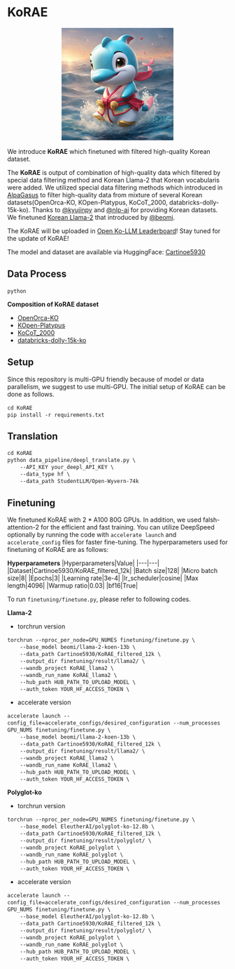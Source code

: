 # KoRAE

<p align="center"><img src="/assets/KoRAE.png", width='256', height='256'></p>

We introduce **KoRAE** which finetuned with filtered high-quality Korean dataset.

The **KoRAE** is output of combination of high-quality data which filtered by special data filtering method and Korean Llama-2 that Korean vocabularis were added. 
We utilized special data filtering methods which introduced in [AlpaGasus](https://arxiv.org/abs/2307.08701) to filter high-quality data from mixture of several Korean datasets(OpenOrca-KO, KOpen-Platypus, KoCoT_2000, databricks-dolly-15k-ko). 
Thanks to [@kyujinpy](https://huggingface.co/kyujinpy) and [@nlp-ai](https://huggingface.co/nlpai-lab) for providing Korean datasets.
We finetuned [Korean Llama-2](https://huggingface.co/beomi/llama-2-koen-13b) that introduced by [@beomi](https://huggingface.co/beomi).

The KoRAE will be uploaded in [Open Ko-LLM Leaderboard](https://huggingface.co/spaces/upstage/open-ko-llm-leaderboard)!
Stay tuned for the update of KoRAE!

The model and dataset are available via HuggingFace: [Cartinoe5930](https://huggingface.co/Cartinoe5930)

## Data Process

```
python 
```

**Composition of KoRAE dataset**
- [OpenOrca-KO](https://huggingface.co/datasets/kyujinpy/OpenOrca-KO)
- [KOpen-Platypus](https://huggingface.co/datasets/kyujinpy/KOpen-platypus)
- [KoCoT_2000](https://huggingface.co/datasets/kyujinpy/KoCoT_2000)
- [databricks-dolly-15k-ko](https://huggingface.co/datasets/nlpai-lab/databricks-dolly-15k-ko)

## Setup

Since this repository is multi-GPU friendly because of model or data parallelism, we suggest to use multi-GPU.
The initial setup of KoRAE can be done as follows. 

```
cd KoRAE
pip install -r requirements.txt
```

## Translation

```
cd KoRAE
python data_pipeline/deepl_translate.py \
    --API_KEY your_deepl_API_KEY \
    --data_type hf \
    --data_path StudentLLM/Open-Wyvern-74k
```

## Finetuning

We finetuned KoRAE with 2 * A100 80G GPUs.
In addition, we used falsh-attention-2 for the efficient and fast training.
You can utilize DeepSpeed optionally by running the code with `accelerate launch` and `accelerate_config` files for faster fine-tuning.
The hyperparameters used for finetuning of KoRAE are as follows:

**Hyperparameters**
|Hyperparameters|Value|
|---|---|
|Dataset|Cartinoe5930/KoRAE_filtered_12k|
|Batch size|128|
|Micro batch size|8|
|Epochs|3|
|Learning rate|3e-4|
|lr_scheduler|cosine|
|Max length|4096|
|Warmup ratio|0.03|
|bf16|True|

To run `finetuning/finetune.py`, please refer to following codes.

**Llama-2**

- torchrun version
```
torchrun --nproc_per_node=GPU_NUMES finetuning/finetune.py \
    --base_model beomi/llama-2-koen-13b \
    --data_path Cartinoe5930/KoRAE_filtered_12k \
    --output_dir finetuning/result/llama2/ \
    --wandb_project KoRAE_llama2 \
    --wandb_run_name KoRAE_llama2 \
    --hub_path HUB_PATH_TO_UPLOAD_MODEL \
    --auth_token YOUR_HF_ACCESS_TOKEN \
```

- accelerate version
```
accelerate launch --config_file=accelerate_configs/desired_configuration --num_processes GPU_NUMS finetuning/finetune.py \
    --base_model beomi/llama-2-koen-13b \
    --data_path Cartinoe5930/KoRAE_filtered_12k \
    --output_dir finetuning/result/llama2/ \
    --wandb_project KoRAE_llama2 \
    --wandb_run_name KoRAE_llama2 \
    --hub_path HUB_PATH_TO_UPLOAD_MODEL \
    --auth_token YOUR_HF_ACCESS_TOKEN \
```

**Polyglot-ko**

- torchrun version
```
torchrun --nproc_per_node=GPU_NUMES finetuning/finetune.py \
    --base_model EleutherAI/polyglot-ko-12.8b \
    --data_path Cartinoe5930/KoRAE_filtered_12k \
    --output_dir finetuning/result/polyglot/ \
    --wandb_project KoRAE_polyglot \
    --wandb_run_name KoRAE_polyglot \
    --hub_path HUB_PATH_TO_UPLOAD_MODEL \
    --auth_token YOUR_HF_ACCESS_TOKEN \
```

- accelerate version
```
accelerate launch --config_file=accelerate_configs/desired_configuration --num_processes GPU_NUMS finetuning/finetune.py \
    --base_model EleutherAI/polyglot-ko-12.8b \
    --data_path Cartinoe5930/KoRAE_filtered_12k \
    --output_dir finetuning/result/polyglot/ \
    --wandb_project KoRAE_polyglot \
    --wandb_run_name KoRAE_polyglot \
    --hub_path HUB_PATH_TO_UPLOAD_MODEL \
    --auth_token YOUR_HF_ACCESS_TOKEN \
```
